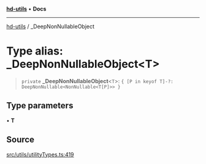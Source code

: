 [**hd-utils**](../README.md) • **Docs**

***

[hd-utils](../globals.md) / \_DeepNonNullableObject

# Type alias: \_DeepNonNullableObject\<T\>

> `private` **\_DeepNonNullableObject**\<`T`\>: `{ [P in keyof T]-?: DeepNonNullable<NonNullable<T[P]>> }`

## Type parameters

• **T**

## Source

[src/utils/utilityTypes.ts:419](https://github.com/AhmadHddad/h-utils/blob/5c76ff5de068cee019fc632d9da2e395721bb48f/src/utils/utilityTypes.ts#L419)
